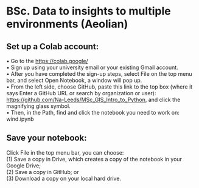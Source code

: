 # BSc. Data to insights to multiple environments (Aeolian)
## Set up a Colab account:<br />
•	Go to the https://colab.google/<br />
•	Sign up using your university email or your existing Gmail account.<br />
•	After you have completed the sign-up steps, select File on the top menu bar, and select Open Notebook, a window will pop up.<br />
•	From the left side, choose GitHub, paste this link to the top box (where it says Enter a GitHub URL or search by organization or user): https://github.com/Na-Leeds/MSc_GIS_Intro_to_Python, and click the magnifying glass symbol.<br />
•	Then, in the Path, find and click the notebook you need to work on: <br />
wind.ipynb<br />

## Save your notebook:<br />
Click File in the top menu bar, you can choose:<br />
(1) Save a copy in Drive, which creates a copy of the notebook in your Google Drive; <br />
(2) Save a copy in GitHub; or <br />
(3) Download a copy on your local hard drive. <br />
